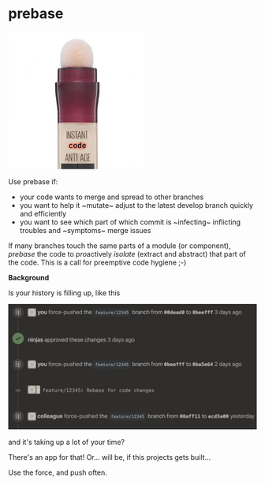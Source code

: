 # prebase

<img alt="Prebase instant code anti-age" src="instant-code-anti-age.jpg" width="280" />

Use prebase if:
- your code wants to merge and spread to other branches
- you want to help it ~mutate~ adjust to the latest develop branch quickly and efficiently
- you want to see which part of which commit is ~infecting~ inflicting troubles and ~symptoms~ merge issues

If many branches touch the same parts of a module (or component), *prebase* the code to *pro*actively _isolate_ (extract and abstract) that part of the code. This is a call for preemptive code hygiene ;-)

**Background**

Is your history is filling up, like this

<img src="use-the-force--push.png" width="540" />

and it's taking up a lot of your time?

There's an app for that! Or... will be, if this projects gets built...

Use the force, and push often.
